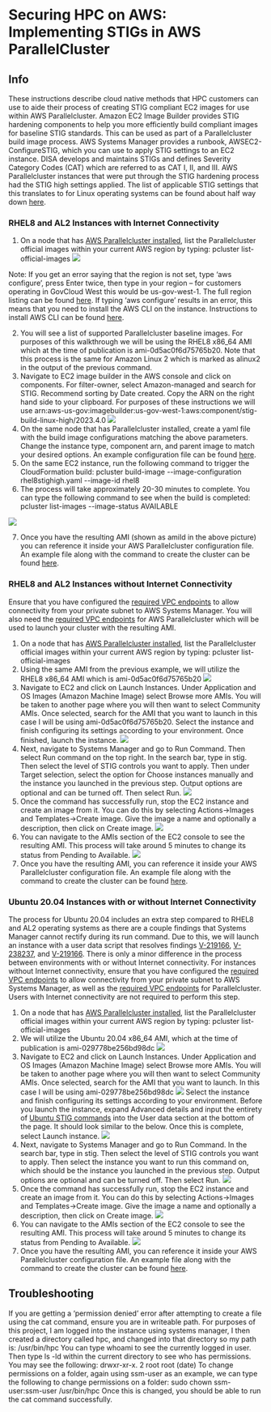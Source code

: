 # Securing HPC on AWS: Implementing STIGs in AWS ParallelCluster


## Info

These instructions describe cloud native methods that HPC customers can use to aide their process of creating STIG compliant EC2 images for use within AWS Parallelcluster. Amazon EC2 Image Builder provides STIG hardening components to help you more efficiently build compliant images for baseline STIG standards. This can be used as part of a Parallelcluster build image process. AWS Systems Manager provides a runbook, AWSEC2-ConfigureSTIG, which you can use to apply STIG settings to an EC2 instance. DISA develops and maintains STIGs and defines Severity Category Codes (CAT) which are referred to as CAT I, II, and III. AWS Parallelcluster instances that were put through the STIG hardening process had the STIG high settings applied. The list of applicable STIG settings that this translates to for Linux operating systems can be found about half way down [here](https://docs.aws.amazon.com/systems-manager-automation-runbooks/latest/userguide/awsec2-configurestig.html).

### RHEL8 and AL2 Instances with Internet Connectivity

1.	On a node that has [AWS Parallelcluster installed](https://docs.aws.amazon.com/parallelcluster/latest/ug/install-v3-parallelcluster.html), list the Parallelcluster official images within your current AWS region by typing: pcluster list-official-images ![](recipes/pcluster/stig/images/Pcluster-List-Official-Images.PNG)

Note: If you get an error saying that the region is not set, type ‘aws configure’, press Enter twice, then type in your region – for customers operating in GovCloud West this would be us-gov-west-1. The full region listing can be found [here](https://docs.aws.amazon.com/general/latest/gr/rande.html). If typing ‘aws configure’ results in an error, this means that you need to install the AWS CLI on the instance. Instructions to install AWS CLI can be found [here](https://docs.aws.amazon.com/cli/latest/userguide/getting-started-install.html). 
    
2.	You will see a list of supported Parallelcluster baseline images. For purposes of this walkthrough we will be using the RHEL8 x86_64 AMI which at the time of publication is ami-0d5ac0f6d75765b20. Note that this process is the same for Amazon Linux 2 which is marked as alinux2 in the output of the previous command. 
3.	Navigate to EC2 image builder in the AWS console and click on components. For filter-owner, select Amazon-managed and search for STIG. Recommend sorting by Date created. Copy the ARN on the right hand side to your clipboard. For purposes of these instructions we will use arn:aws-us-gov:imagebuilder:us-gov-west-1:aws:component/stig-build-linux-high/2023.4.0 ![](recipes/pcluster/stig/images/EC2-Image-Builder-Components.PNG)
4.	On the same node that has Parallelcluster installed, create a yaml file with the build image configurations matching the above parameters. Change the instance type, component arn, and parent image to match your desired options. An example configuration file can be found [here](recipes/pcluster/stig/assets/rhel8stighigh.yaml). 
5.	On the same EC2 instance, run the following command to trigger the CloudFormation build: pcluster build-image --image-configuration rhel8stighigh.yaml --image-id rhel8
6.	The process will take approximately 20-30 minutes to complete. You can type the following command to see when the build is completed: pcluster list-images --image-status AVAILABLE 

![](recipes/pcluster/stig/images/RHEL8-Build-Complete.PNG)

7. Once you have the resulting AMI (shown as amiId in the above picture) you can reference it inside your AWS Parallelcluster configuration file. An example file along with the command to create the cluster can be found [here](recipes/pcluster/stig/assets/example_parallelcluster.yml).

### RHEL8 and AL2 Instances without Internet Connectivity

Ensure that you have configured the [required VPC endpoints](https://docs.aws.amazon.com/systems-manager/latest/userguide/setup-create-vpc.html) to allow connectivity from your private subnet to AWS Systems Manager. You will also need the [required VPC endpoints](https://docs.aws.amazon.com/parallelcluster/latest/ug/network-configuration-v3.html#aws-parallelcluster-in-a-single-public-subnet-no-internet-v3) for AWS Parallelcluster which will be used to launch your cluster with the resulting AMI.

1.	On a node that has [AWS Parallelcluster installed](https://docs.aws.amazon.com/parallelcluster/latest/ug/install-v3-parallelcluster.html), list the Parallelcluster official images within your current AWS region by typing: pcluster list-official-images
2.	Using the same AMI from the previous example, we will utilize the RHEL8 x86_64 AMI which is ami-0d5ac0f6d75765b20 ![](recipes/pcluster/stig/images/Pcluster-List-Official-Images.PNG)
3.	Navigate to EC2 and click on Launch Instances. Under Application and OS Images (Amazon Machine Image) select Browse more AMIs. You will be taken to another page where you will then want to select Community AMIs. Once selected, search for the AMI that you want to launch in this case I will be using ami-0d5ac0f6d75765b20. Select the instance and finish configuring its settings according to your environment. Once finished, launch the instance. ![](recipes/pcluster/stig/images/RHEL8-PCluster-AMI.PNG) 
4.	Next, navigate to Systems Manager and go to Run Command. Then select Run command on the top right. In the search bar, type in stig. Then select the level of STIG controls you want to apply. Then under Target selection, select the option for Choose instances manually and the instance you launched in the previous step. Output options are optional and can be turned off. Then select Run. ![](recipes/pcluster/stig/images/RHEL8-SSM-Run-Command.PNG)
5.	Once the command has successfully run, stop the EC2 instance and create an image from it. You can do this by selecting Actions->Images and Templates->Create image. Give the image a name and optionally a description, then click on Create image. ![](recipes/pcluster/stig/images/RHEL8-Create-Image.PNG)
6.	You can navigate to the AMIs section of the EC2 console to see the resulting AMI. This process will take around 5 minutes to change its status from Pending to Available. ![](recipes/pcluster/stig/images/RHEL8-AMI-Complete.PNG)
7.	Once you have the resulting AMI, you can reference it inside your AWS Parallelcluster configuration file. An example file along with the command to create the cluster can be found [here](recipes/pcluster/stig/assets/example_parallelcluster.yaml).


### Ubuntu 20.04 Instances with or without Internet Connectivity

The process for Ubuntu 20.04 includes an extra step compared to RHEL8 and AL2 operating systems as there are a couple findings that Systems Manager cannot rectify during its run command. Due to this, we will launch an instance with a user data script that resolves findings [V-219166](https://www.stigviewer.com/stig/canonical_ubuntu_18.04_lts/2022-08-25/finding/V-219166), [V-238237](https://www.stigviewer.com/stig/canonical_ubuntu_20.04_lts/2023-09-08/finding/V-238237), and [V-219166](https://www.stigviewer.com/stig/canonical_ubuntu_18.04_lts/2022-08-25/finding/V-219166). There is only a minor difference in the process between environments with or without Internet connectivity. For instances without Internet connectivity, ensure that you have configured the [required VPC endpoints](https://docs.aws.amazon.com/systems-manager/latest/userguide/setup-create-vpc.html) to allow connectivity from your private subnet to AWS Systems Manager, as well as the [required VPC endpoints](https://docs.aws.amazon.com/parallelcluster/latest/ug/network-configuration-v3.html#aws-parallelcluster-in-a-single-public-subnet-no-internet-v3) for Parallelcluster. Users with Internet connectivity are not required to perform this step.

1.	On a node that has [AWS Parallelcluster installed](https://docs.aws.amazon.com/parallelcluster/latest/ug/install-v3-parallelcluster.html), list the Parallelcluster official images within your current AWS region by typing: pcluster list-official-images
2.	We will utilize the Ubuntu 20.04 x86_64 AMI, which at the time of publication is ami-029778be256bd98dc ![](recipes/pcluster/stig/images/Pcluster-List-Official-Images.PNG)
3.	Navigate to EC2 and click on Launch Instances. Under Application and OS Images (Amazon Machine Image) select Browse more AMIs. You will be taken to another page where you will then want to select Community AMIs. Once selected, search for the AMI that you want to launch. In this case I will be using ami-029778be256bd98dc ![](recipes/pcluster/stig/images/Ubuntu-Base-AMI.PNG) Select the instance and finish configuring its settings according to your environment. Before you launch the instance, expand Advanced details and input the entirety of [Ubuntu STIG commands](recipes/pcluster/stig/assets/Ubuntu_STIG_Commands.sh) into the User data section at the bottom of the page. It should look similar to the below. Once this is complete, select Launch instance. ![](recipes/pcluster/stig/images/Ubuntu-User-Data-Script.PNG)
4.	Next, navigate to Systems Manager and go to Run Command. In the search bar, type in stig. Then select the level of STIG controls you want to apply. Then select the instance you want to run this command on, which should be the instance you launched in the previous step. Output options are optional and can be turned off. Then select Run. ![](recipes/pcluster/stig/images/Ubuntu-SSM-Run-Command.PNG)
5.	Once the command has successfully run, stop the EC2 instance and create an image from it. You can do this by selecting Actions->Images and Templates->Create image. Give the image a name and optionally a description, then click on Create image. ![](recipes/pcluster/stig/images/Ubuntu-Create-Image.PNG)
6.	You can navigate to the AMIs section of the EC2 console to see the resulting AMI. This process will take around 5 minutes to change its status from Pending to Available. ![](recipes/pcluster/stig/images/Ubuntu-AMI-Complete.PNG)
7.	Once you have the resulting AMI, you can reference it inside your AWS Parallelcluster configuration file. An example file along with the command to create the cluster can be found [here](recipes/pcluster/stig/assets/example_parallelcluster.yaml).


## Troubleshooting

If you are getting a ‘permission denied’ error after attempting to create a file using the cat command, ensure you are in writeable path. For purposes of this project, I am logged into the instance using systems manager, I then created a directory called hpc, and changed into that directory so my path is: /usr/bin/hpc
You can type whoami to see the currently logged in user. Then type ls -ld within the current directory to see who has permissions. You may see the following: drwxr-xr-x. 2 root root (date)
To change permissions on a folder, again using ssm-user as an example, we can type the following to change permissions on a folder: sudo chown ssm-user:ssm-user /usr/bin/hpc
Once this is changed, you should be able to run the cat command successfully.